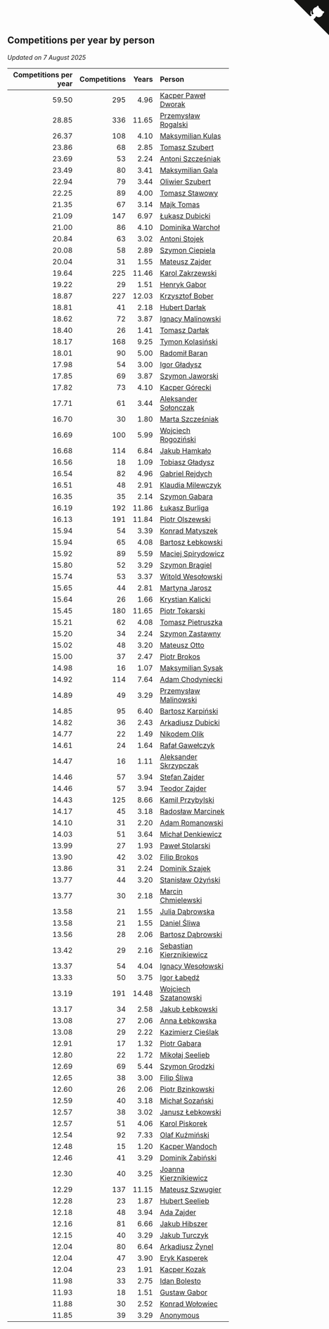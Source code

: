 ## Competitions per year by person

*Updated on  7 August 2025*

| Competitions per year | Competitions | Years | Person |
| ---: | ---: | ---: | :--- |
| 59.50 | 295 | 4.96 | [Kacper Paweł Dworak](https://www.worldcubeassociation.org/persons/2020DWOR01) |
| 28.85 | 336 | 11.65 | [Przemysław Rogalski](https://www.worldcubeassociation.org/persons/2013ROGA02) |
| 26.37 | 108 | 4.10 | [Maksymilian Kulas](https://www.worldcubeassociation.org/persons/2021KULA02) |
| 23.86 | 68 | 2.85 | [Tomasz Szubert](https://www.worldcubeassociation.org/persons/2022SZUB02) |
| 23.69 | 53 | 2.24 | [Antoni Szcześniak](https://www.worldcubeassociation.org/persons/2023SZCZ04) |
| 23.49 | 80 | 3.41 | [Maksymilian Gala](https://www.worldcubeassociation.org/persons/2022GALA01) |
| 22.94 | 79 | 3.44 | [Oliwier Szubert](https://www.worldcubeassociation.org/persons/2022SZUB01) |
| 22.25 | 89 | 4.00 | [Tomasz Stawowy](https://www.worldcubeassociation.org/persons/2021STAW01) |
| 21.35 | 67 | 3.14 | [Majk Tomas](https://www.worldcubeassociation.org/persons/2022TOMA05) |
| 21.09 | 147 | 6.97 | [Łukasz Dubicki](https://www.worldcubeassociation.org/persons/2018DUBI01) |
| 21.00 | 86 | 4.10 | [Dominika Warchoł](https://www.worldcubeassociation.org/persons/2021WARC01) |
| 20.84 | 63 | 3.02 | [Antoni Stojek](https://www.worldcubeassociation.org/persons/2022STOJ03) |
| 20.08 | 58 | 2.89 | [Szymon Ciepiela](https://www.worldcubeassociation.org/persons/2022CIEP01) |
| 20.04 | 31 | 1.55 | [Mateusz Zajder](https://www.worldcubeassociation.org/persons/2024ZAJD01) |
| 19.64 | 225 | 11.46 | [Karol Zakrzewski](https://www.worldcubeassociation.org/persons/2014ZAKR01) |
| 19.22 | 29 | 1.51 | [Henryk Gabor](https://www.worldcubeassociation.org/persons/2024GABO02) |
| 18.87 | 227 | 12.03 | [Krzysztof Bober](https://www.worldcubeassociation.org/persons/2013BOBE01) |
| 18.81 | 41 | 2.18 | [Hubert Darłak](https://www.worldcubeassociation.org/persons/2023DARL03) |
| 18.62 | 72 | 3.87 | [Ignacy Malinowski](https://www.worldcubeassociation.org/persons/2021MALI02) |
| 18.40 | 26 | 1.41 | [Tomasz Darłak](https://www.worldcubeassociation.org/persons/2024DARL01) |
| 18.17 | 168 | 9.25 | [Tymon Kolasiński](https://www.worldcubeassociation.org/persons/2016KOLA02) |
| 18.01 | 90 | 5.00 | [Radomił Baran](https://www.worldcubeassociation.org/persons/2020BARA02) |
| 17.98 | 54 | 3.00 | [Igor Gładysz](https://www.worldcubeassociation.org/persons/2022GLAD01) |
| 17.85 | 69 | 3.87 | [Szymon Jaworski](https://www.worldcubeassociation.org/persons/2021JAWO01) |
| 17.82 | 73 | 4.10 | [Kacper Górecki](https://www.worldcubeassociation.org/persons/2021GORE01) |
| 17.71 | 61 | 3.44 | [Aleksander Sołonczak](https://www.worldcubeassociation.org/persons/2022SOLO01) |
| 16.70 | 30 | 1.80 | [Marta Szcześniak](https://www.worldcubeassociation.org/persons/2023SZCZ07) |
| 16.69 | 100 | 5.99 | [Wojciech Rogoziński](https://www.worldcubeassociation.org/persons/2019ROGO04) |
| 16.68 | 114 | 6.84 | [Jakub Hamkało](https://www.worldcubeassociation.org/persons/2018HAMK01) |
| 16.56 | 18 | 1.09 | [Tobiasz Gładysz](https://www.worldcubeassociation.org/persons/2024GLAD02) |
| 16.54 | 82 | 4.96 | [Gabriel Rejdych](https://www.worldcubeassociation.org/persons/2020REJD01) |
| 16.51 | 48 | 2.91 | [Klaudia Milewczyk](https://www.worldcubeassociation.org/persons/2022MILE05) |
| 16.35 | 35 | 2.14 | [Szymon Gabara](https://www.worldcubeassociation.org/persons/2023GABA01) |
| 16.19 | 192 | 11.86 | [Łukasz Burliga](https://www.worldcubeassociation.org/persons/2013BURL01) |
| 16.13 | 191 | 11.84 | [Piotr Olszewski](https://www.worldcubeassociation.org/persons/2013OLSZ02) |
| 15.94 | 54 | 3.39 | [Konrad Matyszek](https://www.worldcubeassociation.org/persons/2022MATY02) |
| 15.94 | 65 | 4.08 | [Bartosz Łebkowski](https://www.worldcubeassociation.org/persons/2021LEBK01) |
| 15.92 | 89 | 5.59 | [Maciej Spirydowicz](https://www.worldcubeassociation.org/persons/2020SPIR01) |
| 15.80 | 52 | 3.29 | [Szymon Brągiel](https://www.worldcubeassociation.org/persons/2022BRAG03) |
| 15.74 | 53 | 3.37 | [Witold Wesołowski](https://www.worldcubeassociation.org/persons/2022WESO01) |
| 15.65 | 44 | 2.81 | [Martyna Jarosz](https://www.worldcubeassociation.org/persons/2022JARO01) |
| 15.64 | 26 | 1.66 | [Krystian Kalicki](https://www.worldcubeassociation.org/persons/2023KALI10) |
| 15.45 | 180 | 11.65 | [Piotr Tokarski](https://www.worldcubeassociation.org/persons/2013TOKA01) |
| 15.21 | 62 | 4.08 | [Tomasz Pietruszka](https://www.worldcubeassociation.org/persons/2021PIET01) |
| 15.20 | 34 | 2.24 | [Szymon Zastawny](https://www.worldcubeassociation.org/persons/2023ZAST01) |
| 15.02 | 48 | 3.20 | [Mateusz Otto](https://www.worldcubeassociation.org/persons/2022OTTO01) |
| 15.00 | 37 | 2.47 | [Piotr Brokos](https://www.worldcubeassociation.org/persons/2023BROK01) |
| 14.98 | 16 | 1.07 | [Maksymilian Sysak](https://www.worldcubeassociation.org/persons/2024SYSA01) |
| 14.92 | 114 | 7.64 | [Adam Chodyniecki](https://www.worldcubeassociation.org/persons/2017CHOD02) |
| 14.89 | 49 | 3.29 | [Przemysław Malinowski](https://www.worldcubeassociation.org/persons/2022MALI01) |
| 14.85 | 95 | 6.40 | [Bartosz Karpiński](https://www.worldcubeassociation.org/persons/2019KARP03) |
| 14.82 | 36 | 2.43 | [Arkadiusz Dubicki](https://www.worldcubeassociation.org/persons/2023DUBI01) |
| 14.77 | 22 | 1.49 | [Nikodem Olik](https://www.worldcubeassociation.org/persons/2024OLIK01) |
| 14.61 | 24 | 1.64 | [Rafał Gawełczyk](https://www.worldcubeassociation.org/persons/2023GAWE01) |
| 14.47 | 16 | 1.11 | [Aleksander Skrzypczak](https://www.worldcubeassociation.org/persons/2024SKRZ01) |
| 14.46 | 57 | 3.94 | [Stefan Zajder](https://www.worldcubeassociation.org/persons/2021ZAJD02) |
| 14.46 | 57 | 3.94 | [Teodor Zajder](https://www.worldcubeassociation.org/persons/2021ZAJD03) |
| 14.43 | 125 | 8.66 | [Kamil Przybylski](https://www.worldcubeassociation.org/persons/2016PRZY01) |
| 14.17 | 45 | 3.18 | [Radosław Marcinek](https://www.worldcubeassociation.org/persons/2022MARC05) |
| 14.10 | 31 | 2.20 | [Adam Romanowski](https://www.worldcubeassociation.org/persons/2023ROMA10) |
| 14.03 | 51 | 3.64 | [Michał Denkiewicz](https://www.worldcubeassociation.org/persons/2021DENK01) |
| 13.99 | 27 | 1.93 | [Paweł Stolarski](https://www.worldcubeassociation.org/persons/2023STOL04) |
| 13.90 | 42 | 3.02 | [Filip Brokos](https://www.worldcubeassociation.org/persons/2022BROK03) |
| 13.86 | 31 | 2.24 | [Dominik Szajek](https://www.worldcubeassociation.org/persons/2023SZAJ01) |
| 13.77 | 44 | 3.20 | [Stanisław Ożyński](https://www.worldcubeassociation.org/persons/2022OZYN01) |
| 13.77 | 30 | 2.18 | [Marcin Chmielewski](https://www.worldcubeassociation.org/persons/2023CHMI01) |
| 13.58 | 21 | 1.55 | [Julia Dąbrowska](https://www.worldcubeassociation.org/persons/2024DABR01) |
| 13.58 | 21 | 1.55 | [Daniel Śliwa](https://www.worldcubeassociation.org/persons/2024SLIW01) |
| 13.56 | 28 | 2.06 | [Bartosz Dąbrowski](https://www.worldcubeassociation.org/persons/2023DABR07) |
| 13.42 | 29 | 2.16 | [Sebastian Kierznikiewicz](https://www.worldcubeassociation.org/persons/2023KIER02) |
| 13.37 | 54 | 4.04 | [Ignacy Wesołowski](https://www.worldcubeassociation.org/persons/2021WESO01) |
| 13.33 | 50 | 3.75 | [Igor Łabędź](https://www.worldcubeassociation.org/persons/2021LABE01) |
| 13.19 | 191 | 14.48 | [Wojciech Szatanowski](https://www.worldcubeassociation.org/persons/2011SZAT01) |
| 13.17 | 34 | 2.58 | [Jakub Łebkowski](https://www.worldcubeassociation.org/persons/2023LEBK01) |
| 13.08 | 27 | 2.06 | [Anna Łebkowska](https://www.worldcubeassociation.org/persons/2023LEBK04) |
| 13.08 | 29 | 2.22 | [Kazimierz Cieślak](https://www.worldcubeassociation.org/persons/2023CIES01) |
| 12.91 | 17 | 1.32 | [Piotr Gabara](https://www.worldcubeassociation.org/persons/2024GABA02) |
| 12.80 | 22 | 1.72 | [Mikołaj Seelieb](https://www.worldcubeassociation.org/persons/2023SEEL04) |
| 12.69 | 69 | 5.44 | [Szymon Grodzki](https://www.worldcubeassociation.org/persons/2020GROD01) |
| 12.65 | 38 | 3.00 | [Filip Śliwa](https://www.worldcubeassociation.org/persons/2022SLIW01) |
| 12.60 | 26 | 2.06 | [Piotr Bzinkowski](https://www.worldcubeassociation.org/persons/2023BZIN01) |
| 12.59 | 40 | 3.18 | [Michał Sozański](https://www.worldcubeassociation.org/persons/2022SOZA02) |
| 12.57 | 38 | 3.02 | [Janusz Łebkowski](https://www.worldcubeassociation.org/persons/2022LEBK01) |
| 12.57 | 51 | 4.06 | [Karol Piskorek](https://www.worldcubeassociation.org/persons/2021PISK01) |
| 12.54 | 92 | 7.33 | [Olaf Kuźmiński](https://www.worldcubeassociation.org/persons/2018KUZM02) |
| 12.48 | 15 | 1.20 | [Kacper Wandoch](https://www.worldcubeassociation.org/persons/2024WAND01) |
| 12.46 | 41 | 3.29 | [Dominik Żabiński](https://www.worldcubeassociation.org/persons/2022ZABI01) |
| 12.30 | 40 | 3.25 | [Joanna Kierznikiewicz](https://www.worldcubeassociation.org/persons/2022KIER01) |
| 12.29 | 137 | 11.15 | [Mateusz Szwugier](https://www.worldcubeassociation.org/persons/2014SZWU01) |
| 12.28 | 23 | 1.87 | [Hubert Seelieb](https://www.worldcubeassociation.org/persons/2023SEEL02) |
| 12.18 | 48 | 3.94 | [Ada Zajder](https://www.worldcubeassociation.org/persons/2021ZAJD01) |
| 12.16 | 81 | 6.66 | [Jakub Hibszer](https://www.worldcubeassociation.org/persons/2018HIBS01) |
| 12.15 | 40 | 3.29 | [Jakub Turczyk](https://www.worldcubeassociation.org/persons/2022TURC02) |
| 12.04 | 80 | 6.64 | [Arkadiusz Żynel](https://www.worldcubeassociation.org/persons/2018ZYNE01) |
| 12.04 | 47 | 3.90 | [Eryk Kasperek](https://www.worldcubeassociation.org/persons/2021KASP01) |
| 12.04 | 23 | 1.91 | [Kacper Kozak](https://www.worldcubeassociation.org/persons/2023KOZA05) |
| 11.98 | 33 | 2.75 | [Idan Bolesto](https://www.worldcubeassociation.org/persons/2022BOLE01) |
| 11.93 | 18 | 1.51 | [Gustaw Gabor](https://www.worldcubeassociation.org/persons/2024GABO01) |
| 11.88 | 30 | 2.52 | [Konrad Wołowiec](https://www.worldcubeassociation.org/persons/2023WOLO01) |
| 11.85 | 39 | 3.29 | [Anonymous](https://www.worldcubeassociation.org/persons/2022ANON03) |


<a href="https://github.com/noeruchangd/wca_statistics_vn" class="github-corner" aria-label="View source on Github"><svg width="80" height="80" viewBox="0 0 250 250" style="fill:#151513; color:#fff; position: absolute; top: 0; border: 0; right: 0;" aria-hidden="true"><path d="M0,0 L115,115 L130,115 L142,142 L250,250 L250,0 Z"></path><path d="M128.3,109.0 C113.8,99.7 119.0,89.6 119.0,89.6 C122.0,82.7 120.5,78.6 120.5,78.6 C119.2,72.0 123.4,76.3 123.4,76.3 C127.3,80.9 125.5,87.3 125.5,87.3 C122.9,97.6 130.6,101.9 134.4,103.2" fill="currentColor" style="transform-origin: 130px 106px;" class="octo-arm"></path><path d="M115.0,115.0 C114.9,115.1 118.7,116.5 119.8,115.4 L133.7,101.6 C136.9,99.2 139.9,98.4 142.2,98.6 C133.8,88.0 127.5,74.4 143.8,58.0 C148.5,53.4 154.0,51.2 159.7,51.0 C160.3,49.4 163.2,43.6 171.4,40.1 C171.4,40.1 176.1,42.5 178.8,56.2 C183.1,58.6 187.2,61.8 190.9,65.4 C194.5,69.0 197.7,73.2 200.1,77.6 C213.8,80.2 216.3,84.9 216.3,84.9 C212.7,93.1 206.9,96.0 205.4,96.6 C205.1,102.4 203.0,107.8 198.3,112.5 C181.9,128.9 168.3,122.5 157.7,114.1 C157.9,116.9 156.7,120.9 152.7,124.9 L141.0,136.5 C139.8,137.7 141.6,141.9 141.8,141.8 Z" fill="currentColor" class="octo-body"></path></svg></a><style>.github-corner:hover .octo-arm{animation:octocat-wave 560ms ease-in-out}@keyframes octocat-wave{0%,100%{transform:rotate(0)}20%,60%{transform:rotate(-25deg)}40%,80%{transform:rotate(10deg)}}@media (max-width:500px){.github-corner:hover .octo-arm{animation:none}.github-corner .octo-arm{animation:octocat-wave 560ms ease-in-out}}</style>
